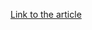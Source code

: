 [Link to the article](https://analyze.intezer.com/files/b10d9a62edb6081aa9f7fc865554064bb212555392b1181dc40040e12927f988)
